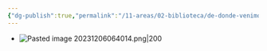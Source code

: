 ```yaml
---
{"dg-publish":true,"permalink":"/11-areas/02-biblioteca/de-donde-venimos-los-cholos/","noteIcon":""}
---
```


- ![Pasted image 20231206064014.png|200](/img/user/11%20%C3%81reas%20%E2%9A%99/02%20Biblioteca/%F0%9F%92%BE%20Adjuntos/Pasted%20image%2020231206064014.png)